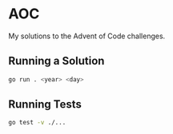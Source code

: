 # AOC
My solutions to the Advent of Code challenges.

## Running a Solution
```bash
go run . <year> <day>
```

## Running Tests
```bash
go test -v ./...
```